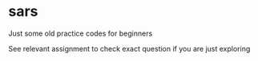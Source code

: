 # sars
Just some old practice codes for beginners

See relevant assignment to check exact question if you are just exploring
